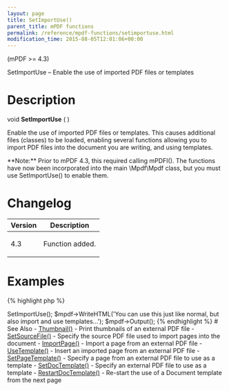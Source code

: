 ```yaml
---
layout: page
title: SetImportUse()
parent_title: mPDF functions
permalink: /reference/mpdf-functions/setimportuse.html
modification_time: 2015-08-05T12:01:06+00:00
---
```


(mPDF >= 4.3)

SetImportUse – Enable the use of imported PDF files or templates

# Description

void **SetImportUse** ( )

Enable the use of imported PDF files or templates. This causes additional files (classes) to be loaded, enabling several
functions allowing you to import PDF files into the document you are writing, and using templates.

<div class="alert alert-info" role="alert" markdown="1">
	**Note:** Prior to mPDF 4.3, this required calling mPDFI(). The functions have now been incorporated
	into the main \Mpdf\Mpdf class, but you must use SetImportUse() to enable them.
</div>

# Changelog

<table class="table"> <thead>
<tr> <th>Version</th><th>Description</th> </tr>
</thead> <tbody>
<tr>
<td>4.3</td>
<td>

Function added.

</td>
</tr>
</tbody> </table>

# Examples

{% highlight php %}
<?php

// Require composer autoload
require_once __DIR__ . '/vendor/autoload.php';

$mpdf = new \Mpdf\Mpdf();

$mpdf->SetImportUse();

$mpdf->WriteHTML('You can use this just like normal, but also import and use templates...');

$mpdf->Output();
{% endhighlight %}

# See Also

- <a href="{{ "/reference/mpdf-functions/thumbnail.html" | prepend: site.baseurl }}">Thumbnail()</a> - Print thumbnails of an external PDF file
- <a href="{{ "/reference/mpdf-functions/setsourcefile.html" | prepend: site.baseurl }}">SetSourceFile()</a> - Specify the source PDF file used to import pages into the document
- <a href="{{ "/reference/mpdf-functions/importpage.html" | prepend: site.baseurl }}">ImportPage()</a> - Import a page from an external PDF file
- <a href="{{ "/reference/mpdf-functions/usetemplate.html" | prepend: site.baseurl }}">UseTemplate()</a> - Insert an imported page from an external PDF file
- <a href="{{ "/reference/mpdf-functions/setpagetemplate.html" | prepend: site.baseurl }}">SetPageTemplate()</a> - Specify a page from an external PDF file to use as a template
- <a href="{{ "/reference/mpdf-functions/setdoctemplate.html" | prepend: site.baseurl }}">SetDocTemplate()</a> - Specify an external PDF file to use as a template
- <a href="{{ "/reference/mpdf-functions/restartdoctemplate.html" | prepend: site.baseurl }}">RestartDocTemplate()</a> - Re-start the use of a Document template from the next page
